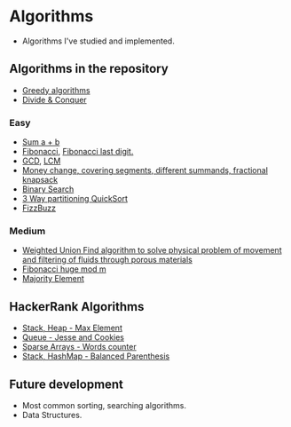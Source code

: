 # Algorithms
* Algorithms I've studied and implemented.

## Algorithms in the repository
* [Greedy algorithms](src/Greedy)
* [Divide & Conquer](src/DivideConquer)


### Easy
* [Sum a + b](src/a_plus_b)
* [Fibonacci](src/FibGcmLcm/fibonacci), [Fibonacci last digit.](src/GibGcmLcm/fibonacci_last_digit)
* [GCD](src/FibGcmLcm/gcd), [LCM](src/FibGcmLcm/lcm)
* [Money change, covering segments, different summands, fractional knapsack](src/Greedy)
* [Binary Search](src/DivideConquer/binary_search)
* [3 Way partitioning QuickSort](src/DivideConquer/sorting)
* [FizzBuzz](src/fizzbuzz)

### Medium
* [Weighted Union Find algorithm to solve physical problem of movement and filtering of fluids through porous materials](src/Percolation)
* [Fibonacci huge mod m](src/FibGcmLcm.fibonacci_huge)
* [Majority Element](src/DivideConquer/majority_element)

## HackerRank Algorithms
* [Stack, Heap - Max Element](src/hackerrank/HeapMaxElement.java)
* [Queue - Jesse and Cookies](src/hackerrank/JesseCookies.java)
* [Sparse Arrays - Words counter](src/hackerrank/SparseArr.java)
* [Stack, HashMap - Balanced Parenthesis](src/hackerrank/BalancedParent.java)

## Future development
* Most common sorting, searching algorithms.
* Data Structures.
